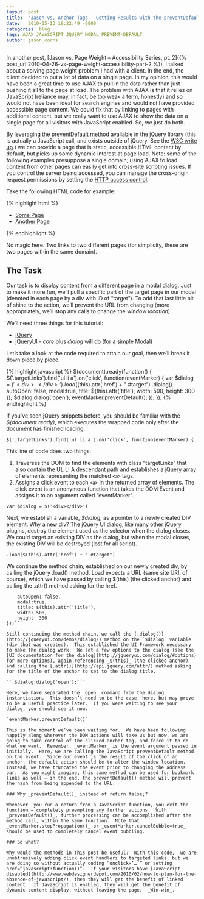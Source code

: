```yaml
---
layout: post
title:  "Jason vs. Anchor Tags – Getting Results with the preventDefault method"
date:   2010-05-13 18:22:49 -0800
categories: blog
tags: AJAX JAVASCRIPT JQUERY MODAL PREVENT-DEFAULT
author: jason_corns
---
```


In another post, [Jason vs. Page Weight – Accessibility Series, pt. 2]({% post_url 2010-04-26-vs-page-weight-accessibility-part-2 %}), I talked about a solving page weight problem I had with a client.<!--more-->  In the end, the client decided to put a lot of data on a single page.  In my opinion, this would have been a great time to use AJAX to pull in the data rather than just pushing it all to the page at load.  The problem with AJAX is that it relies on JavaScript (reliance may, in fact, be too weak a term, honestly) and so would not have been ideal for search engines and would not have provided accessible page content.  We could fix that by linking to pages with additional content, but we really want to use AJAX to show the data on a single page for all visitors with JavaScript enabled.  So, we just do both.

By leveraging the [preventDefault method](http://api.jquery.com/category/events/event-object/#post-201) available in the jQuery library (this is actually a JavaScript call, and exists outside of jQuery.  See the [W3C write up](http://www.w3.org/TR/2001/WD-DOM-Level-3-Events-20010823/events.html#Events-Event-preventDefault).) we can provide a page that is static, accessible HTML content by default, but picks up some dynamic interest at page load.  Note: some of the following examples presuppose a single domain; using AJAX to load content from other pages can easily get into [cross-site scripting](http://en.wikipedia.org/wiki/Cross-site_scripting) issues.  If you control the server being accessed, you can manage the cross-origin request permissions by setting the [HTTP access control](https://developer.mozilla.org/en-US/docs/Web/HTTP/Access_control_CORS).

Take the following HTML code for example:

{% highlight html %}
<div class="targetLinks">
	<ul>
		<li><a href="somepage.html">Some Page</a></li>
		<li><a href="anotherpage.html">Another Page</a></li>
	</ul>
</div>
{% endhighlight %}

No magic here.  Two links to two different pages (for simplicity, these are two pages within the same domain).

## The Task

Our task is to display content from a different page in a modal dialog.  Just to make it more fun, we’ll pull a specific part of the target page in our modal (denoted in each page by a div with ID of “target”).  To add that last little bit of shine to the action, we’ll prevent the URL from changing (more appropriately, we’ll stop any calls to change the _window location_).

We’ll need three things for this tutorial:

* [jQuery](http://jquery.com)
* [jQueryUI](https://jqueryui.com/) - _core_ plus _dialog_ will do (for a simple Modal)

Let’s take a look at the code required to attain our goal, then we’ll break it down piece by piece.

{% highlight javascript %}
$(document).ready(function() {
	$('.targetLinks').find('ul li a').on('click', function(eventMarker) {
		var $dialog = $('<div></div>')
			.load($(this).attr('href') + " #target")
			.dialog({
				autoOpen: false,
				modal:true,
				title: $(this).attr('title'),
				width: 500,
				height: 300
			});
		$dialog.dialog('open');
		eventMarker.preventDefault();
	});
});
{% endhighlight %}

If you’ve seen jQuery snippets before, you should be familiar with the _$(document.ready)_, which executes the wrapped code only after the document has finished loading.

```$('.targetLinks').find('ul li a').on('click', function(eventMarker) {```

This line of code does two things:

1. Traverses the DOM to find the elements with class “targetLinks” that also contain the UL LI A descendant path and establishes a jQuery array of elements representing the matched `<a>` tags.
2. Assigns a click event to each `<a>` in the returned array of elements.  The click event is an anonymous function that takes the DOM Event and assigns it to an argument called “eventMarker”.

```var $dialog = $('<div></div>')```

Next, we establish a variable, _$dialog_, as a pointer to a newly created DIV element. Why a new div? The jQuery UI dialog, like many other jQuery plugins, destroy the element used as the selector when the dialog closes.  We could target an existing DIV as the dialog, but when the modal closes, the existing DIV will be destroyed (lost for all script).

```.load($(this).attr('href') + " #target")```


We continue the method chain, established on our newly created div, by calling the jQuery .load() method.  Load expects a URL (same site URI, of course), which we have passed by calling $(this) (the clicked anchor) and calling the .attr() method asking for the href.

```.dialog({
	autoOpen: false,
	modal:true,
	title: $(this).attr('title'),
	width: 500,
	height: 300
});```

Still continuing the method chain, we call the [.dialog()](http://jqueryui.com/demos/dialog/) method on the `$dialog` variable (div that was created).  This established the UI Framework necessary to make the dialog work.  We set a few options to the dialog (see the [UI documentation for the dialog](http://jqueryui.com/dialog/#options) for more options), again referencing _$(this)_ (the clicked anchor) and calling the [.attr()](http://api.jquery.com/attr/) method asking for the title of the anchor to set to the dialog title.

```$dialog.dialog('open');```

Here, we have separated the _open_ command from the dialog instantiation.  This doesn’t need to be the case, here, but may prove to be a useful practice later.  If you were waiting to see your dialog, you should see it now.

`eventMarker.preventDefault()`

This is the moment we’ve been waiting for.  We have been following happily along wherever the DOM actions will take us but now, we are going to take control of the clicked anchor tag, and force it to do what we want.  Remember, _eventMarker_ is the event argument passed in initially.  Here, we are calling the JavaScript preventDefault method on the event.  Since our event is the result of the click of an anchor, the default action should be to alter the window location.  Instead, we have truncated the event prior to changing the address bar.  As you might imagine, this same method can be used for bookmark links as well – in the end, the preventDefault() method will prevent the hash from being appended to the URL.

### Why _preventDefault()_ instead of return false;?

Whenever  you run a return from a JavaScript function, you exit the function – completely preempting any further actions.  With _preventDefault()_, further processing can be accomplished after the method call, within the same function.  Note that _eventMarker.stopPropogation()_ or _eventMarker.cancelBubble=true_ should be used to completely cancel event bubbling.

### So what?

Why would the methods in this post be useful?  With this code,  we are unobtrusively adding click event handlers to targeted links, but we are doing so without actually coding “onclick=’…’” or setting href=”javascript:function()”.  If your visitors have [JavaScript disabled](http://www.webdesignerdepot.com/2010/02/how-to-plan-for-the-absence-of-javascript/), then they will get the benefit of linked content.  If JavaScript is enabled, they will get the benefit of dynamic content display, without leaving the page.  _Win-win_.